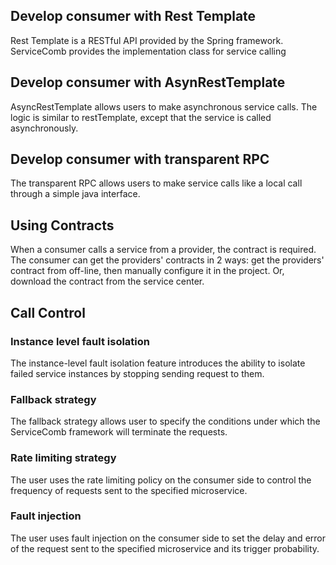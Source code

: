 ## Develop consumer with Rest Template
Rest Template is a RESTful API provided by the Spring framework.  ServiceComb provides the implementation class for service calling

## Develop consumer with AsynRestTemplate
AsyncRestTemplate allows users to make asynchronous service calls. The logic is similar to restTemplate, except that the service is called asynchronously.

## Develop consumer with transparent RPC

The transparent RPC allows users to make service calls like a local call through a simple java interface.

## Using Contracts
When a consumer calls a service from a provider, the contract is required. The consumer can get the providers' contracts in 2 ways: get the providers' contract from off-line, then manually configure it in the  project. Or, download the contract from the service center.

## Call Control

### Instance level fault isolation
The instance-level fault isolation feature introduces the ability to isolate failed service instances by stopping sending request to them.

### Fallback strategy
The fallback strategy allows user to specify the conditions under which the ServiceComb framework will terminate the requests.

### Rate limiting strategy
The user uses the rate limiting policy on the consumer side to control the frequency of requests sent to the specified microservice.

### Fault injection
The user uses fault injection on the consumer side to set the delay and error of the request sent to the specified microservice and its trigger probability.
